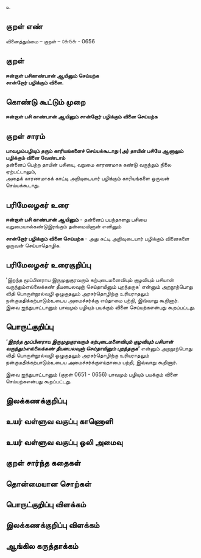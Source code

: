 உ

## குறள் எண் 

வினைத்துய்மை  – குறள் – ௦௬௫௬ - 0656  

## குறள் 

**ஈன்றாள் பசிகாண்பான் ஆயினும் செய்யற்க  
சான்றோர் பழிக்கும் வினை.**  

## கொண்டு கூட்டும் முறை

**ஈன்றாள் பசி காண்பான் ஆயினும் சான்றோர் பழிக்கும் வினை செய்யற்க**  

## குறள் சாரம் 

**பாவமும்பழியும் தரும் காரியங்களைச் செய்யக்கூடாது (அ) தாயின் பசியே ஆனாலும் பழிக்கும் வினை வேண்டாம்**  
தன்னைப் பெற்ற தாயின் பசியை, வறுமை காரணமாக கண்டு வருந்தும் நிலை ஏற்பட்டாலும்,  
அதைக் காரணமாகக் காட்டி அறியுடையார் பழிக்கும் காரியங்களை ஒருவன் செய்யக்கூடாது.  

## பரிமேலழகர் உரை

**ஈன்றாள் பசி காண்பான் ஆயினும்** - தன்னைப் பயந்தாளது பசியை வறுமையால்கண்டுஇரங்கும் தன்மையினான் எனினும்   

**சான்றோர் பழிக்கும் வினை செய்யற்க** - அது சுட்டி அறிவுடையார் பழிக்கும் வினைகளை ஒருவன் செய்யாதொழிக.   

## பரிமேலழகர் உரைகுறிப்பு   

'இறந்த மூப்பினராய இருமுதுகுரவரும் கற்புடைமனைவியும் குழவியும் பசியான் வருந்தும்எல்லைக்கண் தீயனபலவுஞ் செய்தாயினும் புறந்தருக' என்னும் அறநூற்பொது விதி பொருள்நூல்வழி ஒழுகுதலும் அரசர்தொழிற்கு உரியராதலும் நன்குமதிக்கற்பாடும்உடைய அமைச்சர்க்கு எய்தாமை பற்றி, இவ்வாறு கூறினார்.  
இவை ஐந்துபாட்டானும் பாவமும் பழியும் பயக்கும் வினை செய்யற்கஎன்பது கூறப்பட்டது.    

## பொருட்குறிப்பு 

_**'இறந்த மூப்பினராய இருமுதுகுரவரும் கற்புடைமனைவியும் குழவியும் பசியான் வருந்தும்எல்லைக்கண் தீயனபலவுஞ் செய்தாயினும் புறந்தருக'**_ என்னும் அறநூற்பொது விதி பொருள்நூல்வழி ஒழுகுதலும் அரசர்தொழிற்கு உரியராதலும் நன்குமதிக்கற்பாடும்உடைய அமைச்சர்க்குஎய்தாமை பற்றி, இவ்வாறு கூறினார்.  

இவை ஐந்துபாட்டானும் (குறள் 0651 - 0656) பாவமும் பழியும் பயக்கும் வினை செய்யற்கஎன்பது கூறப்பட்டது.      

## இலக்கணக்குறிப்பு  


## உயர் வள்ளுவ வகுப்பு காணொளி


## உயர் வள்ளுவ வகுப்பு ஒலி அமைவு 

 
## குறள் சார்ந்த கதைகள் 


## தொன்மையான சொற்கள்


## பொருட்குறிப்பு விளக்கம்


## இலக்கணக்குறிப்பு விளக்கம்


## ஆங்கில கருத்தாக்கம் 


